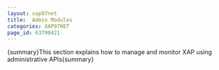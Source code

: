 ```yaml
---
layout: xap97net
title:  Admin Modules
categories: XAP97NET
page_id: 63799421
---
```


{summary}This section explains how to manage and monitor XAP using administrative APIs{summary}
